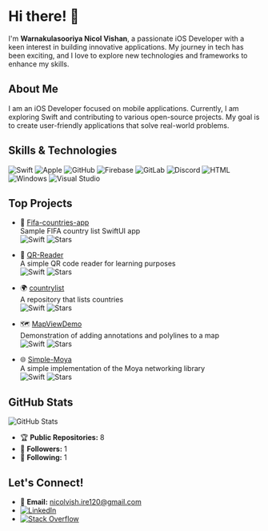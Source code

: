 # Hi there! 👋

I'm **Warnakulasooriya Nicol Vishan**, a passionate iOS Developer with a keen interest in building innovative applications. My journey in tech has been exciting, and I love to explore new technologies and frameworks to enhance my skills.

## About Me
I am an iOS Developer focused on mobile applications. Currently, I am exploring Swift and contributing to various open-source projects. My goal is to create user-friendly applications that solve real-world problems.

## Skills & Technologies
![Swift](https://img.shields.io/badge/-Swift-orange?style=flat&logo=swift)
![Apple](https://img.shields.io/badge/-Apple-black?style=flat&logo=apple)
![GitHub](https://img.shields.io/badge/-GitHub-black?style=flat&logo=github)
![Firebase](https://img.shields.io/badge/-Firebase-yellow?style=flat&logo=firebase)
![GitLab](https://img.shields.io/badge/-GitLab-orange?style=flat&logo=gitlab)
![Discord](https://img.shields.io/badge/-Discord-purple?style=flat&logo=discord)
![HTML](https://img.shields.io/badge/-HTML-orange?style=flat&logo=html5)
![Windows](https://img.shields.io/badge/-Windows-blue?style=flat&logo=windows)
![Visual Studio](https://img.shields.io/badge/-Visual_Studio-purple?style=flat&logo=visual-studio)

## Top Projects

* 📱 [Fifa-countries-app](https://github.com/Nicol-Vishan/Fifa-countries-app)  
  Sample FIFA country list SwiftUI app  
  ![Swift](https://img.shields.io/badge/-Swift-orange?style=flat&logo=swift) ![Stars](https://img.shields.io/github/stars/Nicol-Vishan/Fifa-countries-app)

* 📱 [QR-Reader](https://github.com/Nicol-Vishan/QR-Reader)  
  A simple QR code reader for learning purposes  
  ![Swift](https://img.shields.io/badge/-Swift-orange?style=flat&logo=swift) ![Stars](https://img.shields.io/github/stars/Nicol-Vishan/QR-Reader)

* 🌍 [countrylist](https://github.com/Nicol-Vishan/countrylist)  
  A repository that lists countries  
  ![Swift](https://img.shields.io/badge/-Swift-orange?style=flat&logo=swift) ![Stars](https://img.shields.io/github/stars/Nicol-Vishan/countrylist)

* 🗺️ [MapViewDemo](https://github.com/Nicol-Vishan/MapViewDemo)  
  Demonstration of adding annotations and polylines to a map  
  ![Swift](https://img.shields.io/badge/-Swift-orange?style=flat&logo=swift) ![Stars](https://img.shields.io/github/stars/Nicol-Vishan/MapViewDemo)

* 🌐 [Simple-Moya](https://github.com/Nicol-Vishan/Simple-Moya)  
  A simple implementation of the Moya networking library  
  ![Swift](https://img.shields.io/badge/-Swift-orange?style=flat&logo=swift) ![Stars](https://img.shields.io/github/stars/Nicol-Vishan/Simple-Moya)

## GitHub Stats

<img align="center" src="https://github-readme-stats.vercel.app/api?username=Nicol-Vishan&show_icons=true&theme=radical" alt="GitHub Stats" />

* 🏆 **Public Repositories:** 8
* 👥 **Followers:** 1
* 👤 **Following:** 1

## Let's Connect!

* 📧 **Email:** nicolvish.ire120@gmail.com
* [![LinkedIn](https://img.shields.io/badge/-LinkedIn-blue?style=flat&logo=linkedin)](https://www.linkedin.com/in/nicol-vishan-5136b5181/)
* [![Stack Overflow](https://img.shields.io/badge/-Stack_Overflow-orange?style=flat&logo=stack-overflow)](https://stackoverflow.com/users/8995554/nicol-vishan)

